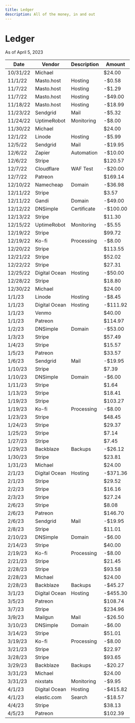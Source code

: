 ```yaml
---
title: Ledger
description: All of the money, in and out
---
```


# Ledger

As of April 5, 2023

| Date     |  Vendor         |  Description  | Amount   |
|----------|-----------------|---------------|----------|
| 10/31/22 |  Michael        |               | $24.00   |
| 11/1/22  |  Masto.host     |  Hosting      | -$0.58   |
| 11/7/22  |  Masto.host     |  Hosting      | -$1.29   |
| 11/7/22  |  Masto.host     |  Hosting      | -$49.00  |
| 11/18/22 |  Masto.host     |  Hosting      | -$18.99  |
| 11/23/22 |  Sendgrid       |  Mail         | -$5.32   |
| 11/24/22 |  UptimeRobot    |  Monitoring   | -$8.00   |
| 11/30/22 |  Michael        |               | $24.00   |
| 12/1/22  |  Linode         |  Hosting      | -$5.99   |
| 12/5/22  |  Sendgrid       |  Mail         | -$19.95  |
| 12/6/22  |  Zapier         |  Automation   | -$10.00  |
| 12/6/22  |  Stripe         |               | $120.57  |
| 12/7/22  |  Cloudflare     |  WAF Test     | -$20.00  |
| 12/7/22  |  Patreon        |               | $169.14  |
| 12/10/22 |  Namecheap      |  Domain       | -$36.98  |
| 12/11/22 |  Stripe         |               | $3.57    |
| 12/11/22 |  Gandi          |  Domain       | -$49.00  |
| 12/12/22 |  DNSimple       |  Certificate  | -$100.00 |
| 12/13/22 |  Stripe         |               | $11.30   |
| 12/15/22 |  UptimeRobot    |  Monitoring   | -$5.55   |
| 12/19/22 |  Stripe         |               | $99.72   |
| 12/19/22 |  Ko-fi          |  Processing   | -$8.00   |
| 12/20/22 |  Stripe         |               | $113.55  |
| 12/21/22 |  Stripe         |               | $52.02   |
| 12/22/22 |  Stripe         |               | $27.31   |
| 12/25/22 |  Digital Ocean  |  Hosting      | -$50.00  |
| 12/28/22 |  Stripe         |               | $18.80   |
| 12/30/22 |  Michael        |               | $24.00   |
| 1/1/23   |  Linode         |  Hosting      | -$8.45   |
| 1/1/23   |  Digital Ocean  |  Hosting      | -$111.92 |
| 1/1/23   |  Venmo          |               | $40.00   |
| 1/1/23   |  Patreon        |               | $114.97  |
| 1/2/23   |  DNSimple       |  Domain       | -$53.00  |
| 1/3/23   |  Stripe         |               | $57.49   |
| 1/4/23   |  Stripe         |               | $15.57   |
| 1/5/23   |  Patreon        |               | $33.57   |
| 1/6/23   |  Sendgrid       |  Mail         | -$19.95  |
| 1/10/23  |  Stripe         |               | $7.39    |
| 1/10/23  |  DNSimple       |  Domain       | -$6.00   |
| 1/11/23  |  Stripe         |               | $1.64    |
| 1/13/23  |  Stripe         |               | $18.41   |
| 1/19/23  |  Stripe         |               | $103.27  |
| 1/19/23  |  Ko-fi          |  Processing   | -$8.00   |
| 1/23/23  |  Stripe         |               | $48.45   |
| 1/24/23  |  Stripe         |               | $29.37   |
| 1/25/23  |  Stripe         |               | $7.14    |
| 1/27/23  |  Stripe         |               | $7.45    |
| 1/29/23  |  Backblaze      |  Backups      | -$26.12  |
| 1/30/23  |  Stripe         |               | $23.81   |
| 1/31/23  |  Michael        |               | $24.00   |
| 2/1/23   |  Digital Ocean  |  Hosting      | -$371.36 |
| 2/1/23   |  Stripe         |               | $29.52   |
| 2/2/23   |  Stripe         |               | $16.16   |
| 2/3/23   |  Stripe         |               | $27.24   |
| 2/6/23   |  Stripe         |               | $8.08    |
| 2/6/23   |  Patreon        |               | $146.70  |
| 2/6/23   |  Sendgrid       |  Mail         | -$19.95  |
| 2/8/23   |  Stripe         |               | $11.01   |
| 2/10/23  |  DNSimple       |  Domain       | -$6.00   |
| 2/14/23  |  Stripe         |               | $40.00   |
| 2/19/23  |  Ko-fi          |  Processing   | -$8.00   |
| 2/21/23  |  Stripe         |               | $21.45   |
| 2/28/23  |  Stripe         |               | $93.58   |
| 2/28/23  |  Michael        |               | $24.00   |
| 2/28/23  |  Backblaze      |  Backups      | -$45.27  |
| 3/1/23   |  Digital Ocean  |  Hosting      | -$455.30 |
| 3/5/23   |  Patreon        |               | $108.74  |
| 3/7/23   |  Stripe         |               | $234.96  |
| 3/9/23   |  Mailgun        |  Mail         | -$26.50  |
| 3/10/23  |  DNSimple       |  Domain       | -$6.00   |
| 3/14/23  |  Stripe         |               | $51.01   |
| 3/19/23  |  Ko-fi          |  Processing   | -$8.00   |
| 3/21/23  |  Stripe         |               | $22.97   |
| 3/28/23  |  Stripe         |               | $93.65   |
| 3/29/23  |  Backblaze      |  Backups      | -$20.27  |
| 3/31/23  |  Michael        |               | $24.00   |
| 3/31/23  |  nixstats       |  Monitoring   | -$9.95   |
| 4/1/23   |  Digital Ocean  |  Hosting      | -$415.82 |
| 4/1/23   |  elastic.com    |  Search       | -$18.57  |
| 4/4/23   |  Stripe         |               | $38.13   |
| 4/5/23   |  Patreon        |               | $102.39  |
